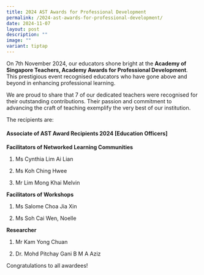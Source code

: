 ```yaml
---
title: 2024 AST Awards for Professional Development
permalink: /2024-ast-awards-for-professional-development/
date: 2024-11-07
layout: post
description: ""
image: ""
variant: tiptap
---
```

<p>On 7th November 2024, our educators shone bright at the <strong>Academy of Singapore Teachers, Academy Awards for Professional Development</strong>.
This prestigious event recognised educators who have gone above and beyond
in enhancing professional learning.</p>
<p>We are proud to share that 7 of our dedicated teachers were recognised
for their outstanding contributions. Their passion and commitment to advancing
the craft of teaching exemplify the very best of our institution.</p>
<p>The recipients are:</p>
<h4>Associate of AST Award Recipients 2024 [Education Officers]</h4>
<p><strong>Facilitators of Networked Learning Communities</strong>
</p>
<ol data-tight="true" class="tight">
<li>
<p>Ms Cynthia Lim Ai Lian</p>
</li>
<li>
<p>Ms Koh Ching Hwee</p>
</li>
<li>
<p>Mr Lim Mong Khai Melvin</p>
<p></p>
</li>
</ol>
<p><strong>Facilitators of Workshops</strong>
</p>
<ol data-tight="true" class="tight">
<li>
<p>Ms Salome Choa Jia Xin</p>
</li>
<li>
<p>Ms Soh Cai Wen, Noelle</p>
</li>
</ol>
<p></p>
<p><strong>Researcher</strong>
</p>
<ol data-tight="true" class="tight">
<li>
<p>Mr Kam Yong Chuan</p>
</li>
<li>
<p>Dr. Mohd Pitchay Gani B M A Aziz</p>
</li>
</ol>
<p></p>
<p>Congratulations to all awardees!</p>
<p></p>